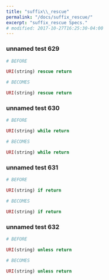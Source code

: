 ```yaml
---
title: "suffix\\_rescue"
permalink: "/docs/suffix_rescue/"
excerpt: "suffix_rescue Specs."
# modified: 2017-10-27T16:25:30-04:00
---
```

### unnamed test 629
```ruby
# BEFORE

URI(string) rescue return

```
```ruby
# BECOMES

URI(string) rescue return

```
### unnamed test 630
```ruby
# BEFORE

URI(string) while return

```
```ruby
# BECOMES

URI(string) while return

```
### unnamed test 631
```ruby
# BEFORE

URI(string) if return

```
```ruby
# BECOMES

URI(string) if return

```
### unnamed test 632
```ruby
# BEFORE

URI(string) unless return

```
```ruby
# BECOMES

URI(string) unless return
```
